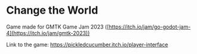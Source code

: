 # Change the World

Game made for GMTK Game Jam 2023 ([https://itch.io/jam/go-godot-jam-4](https://itch.io/jam/gmtk-2023))

Link to the game: https://pickledcucumber.itch.io/player-interface
